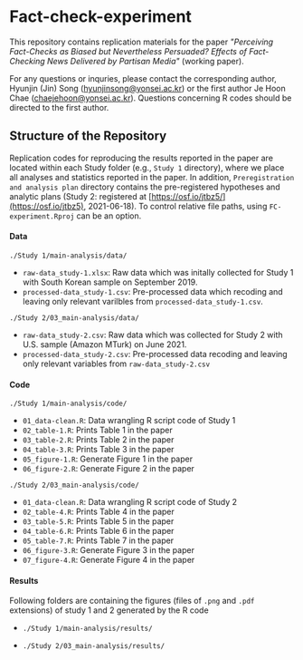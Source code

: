 # Fact-check-experiment

This repository contains replication materials for the paper _"Perceiving Fact-Checks as Biased but Nevertheless Persuaded? Effects of Fact-Checking News Delivered by Partisan Media"_ (working paper). 

For any questions or inquries, please contact the corresponding author, Hyunjin (Jin) Song (hyunjinsong@yonsei.ac.kr) or the first author Je Hoon Chae (chaejehoon@yonsei.ac.kr). Questions concerning R codes should be directed to the first author.



## Structure of the Repository

Replication codes for reproducing the results reported in the paper are located within each Study folder (e.g., ```Study 1``` directory), where we place all analyses and statistics reported in the paper. In addition, ```Preregistration and analysis plan``` directory contains the pre-registered hypotheses and analytic plans (Study 2: registered at [https://osf.io/jtbz5/](https://osf.io/jtbz5), 2021-06-18). To control relative file paths, using `FC-experiment.Rproj` can be an option.

#### Data

`./Study 1/main-analysis/data/`

- `raw-data_study-1.xlsx`: Raw data which was initally collected for Study 1 with South Korean sample on September 2019.
- `processed-data_study-1.csv`: Pre-processed data which recoding and leaving only relevant varilbles from `processed-data_study-1.csv`.

`./Study 2/03_main-analysis/data/`

- `raw-data_study-2.csv`: Raw data which was collected for Study 2 with U.S. sample (Amazon MTurk) on June 2021.
- `processed-data_study-2.csv`: Pre-processed data recoding and leaving only relevant variables from `raw-data_study-2.csv`

#### Code

`./Study 1/main-analysis/code/`

- `01_data-clean.R`: Data wrangling R script code of Study 1
- `02_table-1.R`:  Prints Table 1 in the paper
- `03_table-2.R`:  Prints Table 2 in the paper
- `04_table-3.R`:  Prints Table 3 in the paper
- `05_figure-1.R`:  Generate Figure 1 in the paper
- `06_figure-2.R`:  Generate Figure 2 in the paper

`./Study 2/03_main-analysis/code/`

- `01_data-clean.R`: Data wrangling R script code of Study 2
- `02_table-4.R`:  Prints Table 4 in the paper
- `03_table-5.R`:  Prints Table 5 in the paper
- `04_table-6.R`:  Prints Table 6 in the paper
- `05_table-7.R`:  Prints Table 7 in the paper
- `06_figure-3.R`:  Generate Figure 3 in the paper
- `07_figure-4.R`:  Generate Figure 4 in the paper

#### Results

Following folders are containing the figures (files of `.png` and `.pdf` extensions) of study 1 and 2 generated by the R code

- `./Study 1/main-analysis/results/`

- `./Study 2/03_main-analysis/results/`



